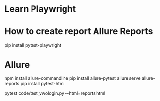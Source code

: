 # Learn Playwright

# How to create report Allure Reports
pip install pytest-playwright

# Allure
npm install allure-commandline
pip install allure-pytest
allure serve allure-reports
pip install pytest-html

pytest code/test_vwologin.py --html=reports.html